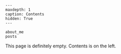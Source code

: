 <!-- # Petit Lepton's -->

```{toctree}
---
maxdepth: 1
caption: Contents
hidden: True
---

about_me
posts
```

This page is definitely empty. Contents is on the left.